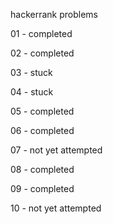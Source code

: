 hackerrank problems

01 - completed

02 - completed

03 - stuck

04 - stuck

05 - completed

06 - completed

07 - not yet attempted

08 - completed

09 - completed

10 - not yet attempted
